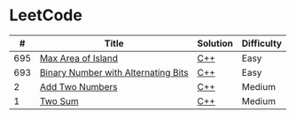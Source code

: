 LeetCode
========


| # | Title | Solution | Difficulty |
|---| ----- | -------- | ---------- |
|695|[Max Area of Island](https://leetcode.com/problems/max-area-of-island/description/)| [C++](./algorithm/cpp/695.cpp)|Easy|
|693|[Binary Number with Alternating Bits](https://leetcode.com/problems/binary-number-with-alternating-bits/description/)| [C++](./algorithm/cpp/693.cpp)|Easy|
|2|[Add Two Numbers](https://leetcode.com/problems/add-two-numbers/description/)| [C++](./algorithm/cpp/2.cpp)|Medium|
|1|[Two Sum](https://leetcode.com/problems/two-sum/description/)| [C++](./algorithm/cpp/1.cpp)|Medium|


